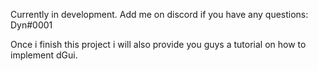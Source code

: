 Currently in development.
Add me on discord if you have any questions: Dyn#0001

Once i finish this project i will also provide you guys a tutorial on how to implement dGui.
